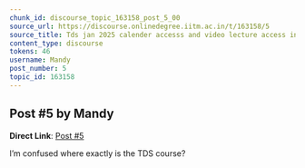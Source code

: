 ```yaml
---
chunk_id: discourse_topic_163158_post_5_00
source_url: https://discourse.onlinedegree.iitm.ac.in/t/163158/5
source_title: Tds jan 2025 calender accesss and video lecture access in portal
content_type: discourse
tokens: 46
username: Mandy
post_number: 5
topic_id: 163158
---
```


## Post #5 by Mandy

**Direct Link**: [Post #5](https://discourse.onlinedegree.iitm.ac.in/t/163158/5)

I’m confused where exactly is the TDS course?
